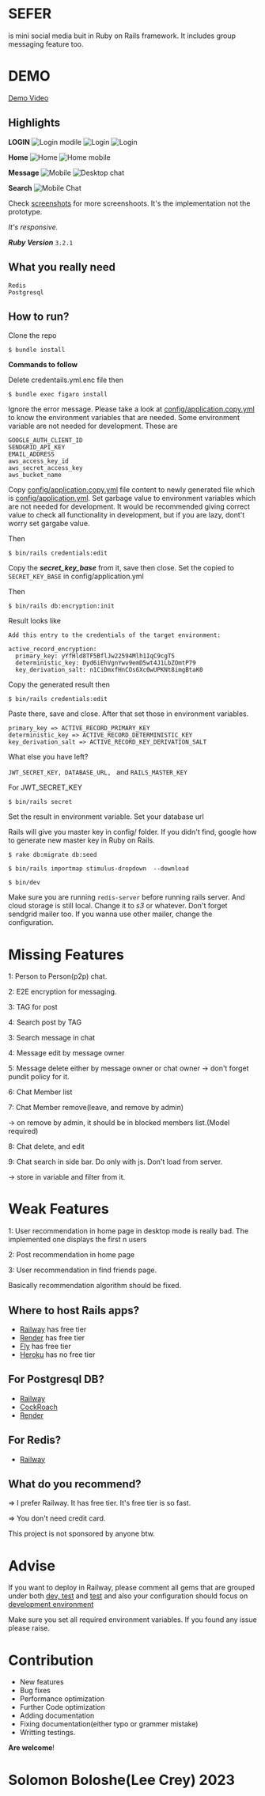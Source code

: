 # SEFER

is mini social media buit in Ruby on Rails framework. It includes group messaging feature too.

# DEMO

[Demo Video](./screenshots/demo.webm)

## Highlights

**LOGIN**
![Login modile](./screenshots/ligth/mobile_login.png)
![Login](./screenshots/ligth/desktop_login.png)
![Login](./screenshots/dark/desktop_login.png)

**Home**
![Home](./screenshots/ligth/desktop_home.png)
![Home mobile](./screenshots/ligth/mobile_home.png)

**Message**
![Mobile](./screenshots/ligth/mobile_chat_detail.png)
![Desktop chat](./screenshots/ligth/desktop_chat.png)

**Search**
![Mobile Chat](./screenshots/dark/mobile_search.png)

Check [screenshots](./screenshots/) for more screenshoots. It's the implementation not the prototype.


*It's responsive.*

***Ruby Version*** ```3.2.1```

## What you really need
```
Redis
Postgresql
```

## How to run?

Clone the repo

```
$ bundle install
```

**Commands to follow**

Delete credentails.yml.enc file then 

```
$ bundle exec figaro install
```
Ignore the error message. Please take a look at [config/application.copy.yml](./config/application.copy.yml) to know the environment variables that are needed. Some environment variable are not needed for development. These are 

```
GOOGLE_AUTH_CLIENT_ID
SENDGRID_API_KEY
EMAIL_ADDRESS
aws_access_key_id
aws_secret_access_key
aws_bucket_name
```

Copy [config/application.copy.yml](./config/application.copy.yml) file content to newly generated file which is [config/application.yml](./config/application.yml). Set garbage value to environment variables which are not needed for development. It would be recommended giving correct value to check all functionality in development, but if you are lazy, dont't worry set gargabe value.

Then
```
$ bin/rails credentials:edit
```

Copy the ***secret_key_base*** from it, save then close. Set the copied to ```SECRET_KEY_BASE``` in config/application.yml

Then

```
$ bin/rails db:encryption:init
```

Result looks like

```
Add this entry to the credentials of the target environment: 

active_record_encryption:
  primary_key: yYfHld8TF5BflJw22594Mlh1IqC9cgTS
  deterministic_key: Dyd6iEhVgnYwv9emD5wt4J1LbZOmtP79
  key_derivation_salt: n1CiDmxfHnCOs6Xc0wUPKNt8imgBtaK0
```

Copy the generated result then
```
$ bin/rails credentials:edit
```

Paste there, save and close. After that set those in environment variables.
```
primary_key => ACTIVE_RECORD_PRIMARY_KEY
deterministic_key => ACTIVE_RECORD_DETERMINISTIC_KEY
key_derivation_salt => ACTIVE_RECORD_KEY_DERIVATION_SALT
```

What else you have left?

```JWT_SECRET_KEY, DATABASE_URL, ``` and ```RAILS_MASTER_KEY```

For JWT_SECRET_KEY

```
$ bin/rails secret
```

Set the result in environment variable.
Set your database url

Rails will give you master key in config/ folder. If you didn't find, google how to generate new master key in Ruby on Rails.

```
$ rake db:migrate db:seed

$ bin/rails importmap stimulus-dropdown  --download

$ bin/dev

```

Make sure you are running ```redis-server``` before running rails server.
And cloud storage is still local. Change it to *s3* or whatever.
Don't forget sendgrid mailer too. If you wanna use other mailer, change the configuration.



# Missing Features

1: Person to Person(p2p) chat.

2: E2E encryption for messaging.

3: TAG for post

4: Search post by TAG

3: Search message in chat

4: Message edit by message owner

5: Message delete either by message owner or chat owner
-> don't forget pundit policy for it.

6: Chat Member list

7: Chat Member remove(leave, and remove by admin)

-> on remove by admin, it should be in blocked members list.(Model required)

8: Chat delete, and edit

9: Chat search in side bar. Do only with js. Don't load from server.

-> store in variable and filter from it.

# Weak Features

1: User recommendation in home page in desktop mode is really bad. The implemented one displays the first n users

2: Post recommendation in home page

3: User recommendation in find friends page.

Basically recommendation algorithm should be fixed.


## Where to host Rails apps?

* [Railway](https://railway.app) has free tier
* [Render](https://render.com)  has free tier
* [Fly](https://fly.io) has free tier
* [Heroku](https://heroku.com) has no free tier

## For Postgresql DB?

* [Railway](https://railway.app)
* [CockRoach](https://www.cockroachlabs.com)
* [Render](https://render.com)

## For Redis?

* [Railway](https://railway.app)

## What do you recommend?

=> I prefer Railway. It has free tier. It's free tier is so fast.

=> You don't need credit card.

This project is not sponsored by anyone btw.

# Advise

If you want to deploy in Railway, please comment all gems that are grouped under both [dev, test](./Gemfile#L42) and [test](./Gemfile#L50) and also your configuration should focus on [development environment](./config/environments/development.rb)

Make sure you set all required environment variables. If you found any issue please raise.


# Contribution

* New features
* Bug fixes
* Performance optimization
* Further Code optimization
* Adding documentation
* Fixing documentation(either typo or grammer mistake)
* Writting testings.

**Are welcome**!

# Solomon Boloshe(Lee Crey) 2023
